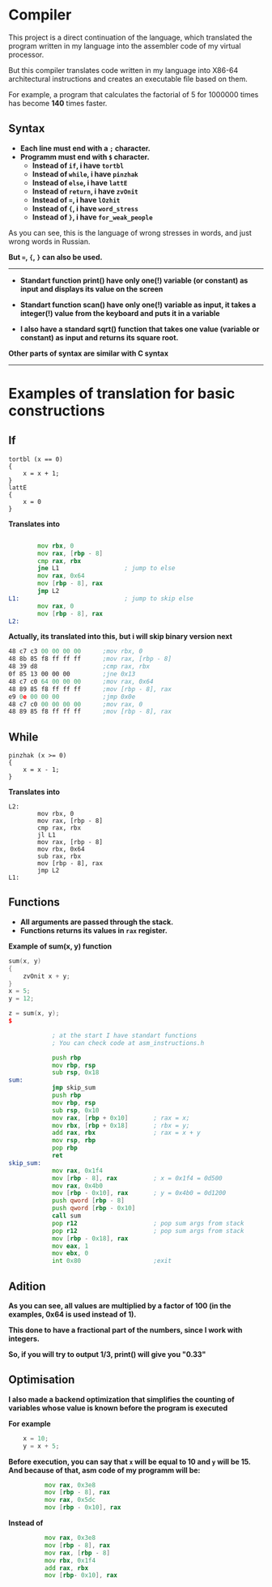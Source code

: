 # Compiler

This project is a direct continuation of the language, which translated the program written in my language into the assembler code of my virtual processor.

But this compiler translates code written in my language into X86-64 architectural instructions and creates an executable file based on them.

For example, a program that calculates the factorial of 5 for 1000000 times has become **140** times faster.
## Syntax

+ **Each line must end with a `;` character.**
+ **Programm must end with `$` character.**
    + **Instead of `if`, i have `tortbl`**
    + **Instead of `while`, i have `pinzhak`**
    + **Instead of `else`, i have `lattE`**
    + **Instead of `return`, i have `zvOnit`**
    + **Instead of `=`, i have `lOzhit`**
    + **Instead of `{`, i have `word_stress`**
    + **Instead of `}`, i have `for_weak_people`**

As you can see, this is the language of wrong stresses in words, and just wrong words in Russian.

**But `=`, `{`, `}` can also be used.**

------------------------------------------
+ **Standart function print() have only one(!) variable (or constant) as input and displays its value on the screen**

+ **Standart function scan() have only one(!) variable as input, it takes a integer(!) value from the keyboard and puts it in a variable**

+ **I also have a standard sqrt() function that takes one value (variable or constant) as input and returns its square root.**

**Other parts of syntax are similar with C syntax**

-----------------------------------------------
# Examples of translation for basic constructions

## If

```
tortbl (x == 0)
{
    x = x + 1;
}
lattE
{
    x = 0
}
```
**Translates into**

``` asm

        mov rbx, 0
        mov rax, [rbp - 8]
        cmp rax, rbx
        jne L1                  ; jump to else
        mov rax, 0x64
        mov [rbp - 8], rax
        jmp L2
L1:                             ; jump to skip else
        mov rax, 0
        mov [rbp - 8], rax
L2:
```
**Actually, its translated into this, but i will skip binary version next**
``` asm
48 c7 c3 00 00 00 00      ;mov rbx, 0
48 8b 85 f8 ff ff ff      ;mov rax, [rbp - 8]
48 39 d8                  ;cmp rax, rbx
0f 85 13 00 00 00         ;jne 0x13
48 c7 c0 64 00 00 00      ;mov rax, 0x64
48 89 85 f8 ff ff ff      ;mov [rbp - 8], rax
e9 0e 00 00 00            ;jmp 0x0e
48 c7 c0 00 00 00 00      ;mov rax, 0
48 89 85 f8 ff ff ff      ;mov [rbp - 8], rax
```
## While

```
pinzhak (x >= 0)
{
    x = x - 1;
}
```
**Translates into**

```
L2:
        mov rbx, 0
        mov rax, [rbp - 8]
        cmp rax, rbx
        jl L1
        mov rax, [rbp - 8]
        mov rbx, 0x64
        sub rax, rbx
        mov [rbp - 8], rax
        jmp L2
L1:
```
## Functions

+ **Аll arguments are passed through the stack.**
+ **Functions returns its values in `rax` register.**

**Example of sum(x, y) function**
``` cpp
sum(x, y)
{
    zvOnit x + y;
}
x = 5;
y = 12;

z = sum(x, y);
$
```
``` asm
            ; at the start I have standart functions
            ; You can check code at asm_instructions.h

            push rbp
            mov rbp, rsp
            sub rsp, 0x18
sum:
            jmp skip_sum
            push rbp
            mov rbp, rsp
            sub rsp, 0x10
            mov rax, [rbp + 0x10]       ; rax = x;
            mov rbx, [rbp + 0x18]       ; rbx = y;
            add rax, rbx                ; rax = x + y
            mov rsp, rbp
            pop rbp
            ret
skip_sum:
            mov rax, 0x1f4
            mov [rbp - 8], rax          ; x = 0x1f4 = 0d500
            mov rax, 0x4b0
            mov [rbp - 0x10], rax       ; y = 0x4b0 = 0d1200
            push qword [rbp - 8]
            push qword [rbp - 0x10]
            call sum
            pop r12                     ; pop sum args from stack
            pop r12                     ; pop sum args from stack
            mov [rbp - 0x18], rax
            mov eax, 1  
            mov ebx, 0
            int 0x80                    ;exit
```

## Adition

**As you can see, all values ​​are multiplied by a factor of 100 (in the examples, 0x64 is used instead of 1).**

**This done to have a fractional part of the numbers, since I work with integers.**

**So, if you will try to output 1/3, print() will give you "0.33"**

## Optimisation 

**I also made a backend optimization that simplifies the counting of variables whose value is known before the program is executed**

**For example**
``` cpp
    x = 10;
    y = x + 5;
```
**Before execution, you can say that `x` will be equal to 10 and `y` will be 15.**
**And because of that, asm code of my programm will be:**
``` asm 
          mov rax, 0x3e8
          mov [rbp - 8], rax
          mov rax, 0x5dc
          mov [rbp - 0x10], rax
```
**Instead of**
``` asm
          mov rax, 0x3e8
          mov [rbp - 8], rax
          mov rax, [rbp - 8]
          mov rbx, 0x1f4
          add rax, rbx
          mov [rbp- 0x10], rax

```














